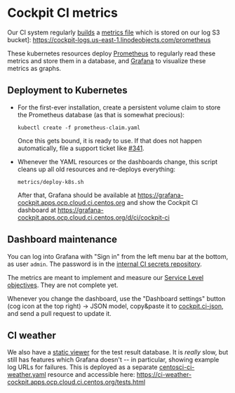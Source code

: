 # Cockpit CI metrics

Our CI system regularly [builds](https://github.com/cockpit-project/bots/blob/main/prometheus-stats) a [metrics file](https://prometheus.io/docs/instrumenting/exposition_formats/) which is stored on our log S3 bucket]: https://cockpit-logs.us-east-1.linodeobjects.com/prometheus

These kubernetes resources deploy [Prometheus](https://prometheus.io/) to
regularly read these metrics and store them in a database, and [Grafana](https://grafana.com/) to visualize these metrics as graphs.

## Deployment to Kubernetes

 - For the first-ever installation, create a persistent volume claim to store
   the Prometheus database (as that is somewhat precious):

       kubectl create -f prometheus-claim.yaml

   Once this gets bound, it is ready to use. If that does not happen
   automatically, file a support ticket like [#341](https://pagure.io/centos-infra/issue/341).

 - Whenever the YAML resources or the dashboards change, this script cleans up all old resources and re-deploys everything:

       metrics/deploy-k8s.sh

   After that, Grafana should be available at https://grafana-cockpit.apps.ocp.cloud.ci.centos.org and show the Cockpit CI dashboard at https://grafana-cockpit.apps.ocp.cloud.ci.centos.org/d/ci/cockpit-ci


## Dashboard maintenance

You can log into Grafana with "Sign in" from the left menu bar at the bottom, as user `admin`. The password is in the [internal CI secrets repository](https://gitlab.cee.redhat.com/front-door-ci-wranglers/ci-secrets/-/blob/master/metrics/grafana-admin).

The metrics are meant to implement and measure our [Service Level objectives](https://github.com/cockpit-project/cockpit/wiki/DevelopmentPrinciples#our-testsci-error-budget). They are not complete yet.

Whenever you change the dashboard, use the "Dashboard settings" button (cog
icon at the top right) → JSON model, copy&paste it to
[cockpit.ci-json](./dashboards/cockpit-ci.json), and send a pull request to update it.

## CI weather

We also have a [static viewer](https://github.com/cockpit-project/bots/blob/main/tests.html) for the test result database. It is *really* slow, but still has features which Grafana doesn't -- in particular, showing example log URLs for failures. This is deployed as a separate [centosci-ci-weather.yaml](./centosci-ci-weather.yaml) resource and accessible here: https://ci-weather-cockpit.apps.ocp.cloud.ci.centos.org/tests.html
